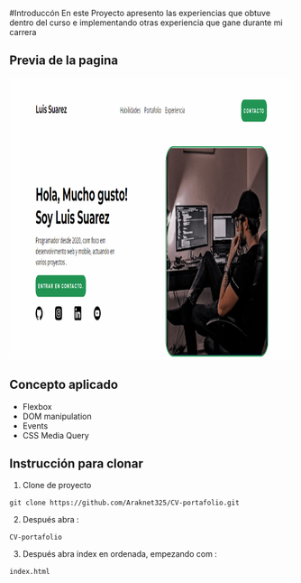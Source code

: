 #Introduccón
En este Proyecto apresento las experiencias que obtuve dentro del curso e implementando otras experiencia que gane durante mi carrera

## Previa de la pagina

<img src="https://github.com/Araknet325/CV-portafolio/blob/master/previa.png" height="500"/>

## Concepto aplicado

- Flexbox
- DOM manipulation
- Events
- CSS Media Query

## Instrucción para clonar

1. Clone de proyecto

```
git clone https://github.com/Araknet325/CV-portafolio.git
```

2. Después abra :

```
CV-portafolio
```

3. Después abra index en ordenada, empezando com :

```
index.html
```
